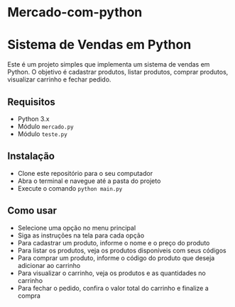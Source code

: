 # Mercado-com-python
# Sistema de Vendas em Python

Este é um projeto simples que implementa um sistema de vendas em Python. O objetivo é cadastrar produtos, listar produtos, comprar produtos, visualizar carrinho e fechar pedido.

## Requisitos

- Python 3.x
- Módulo `mercado.py`
- Módulo `teste.py`

## Instalação

- Clone este repositório para o seu computador
- Abra o terminal e navegue até a pasta do projeto
- Execute o comando `python main.py`

## Como usar

- Selecione uma opção no menu principal
- Siga as instruções na tela para cada opção
- Para cadastrar um produto, informe o nome e o preço do produto
- Para listar os produtos, veja os produtos disponíveis com seus códigos
- Para comprar um produto, informe o código do produto que deseja adicionar ao carrinho
- Para visualizar o carrinho, veja os produtos e as quantidades no carrinho
- Para fechar o pedido, confira o valor total do carrinho e finalize a compra
